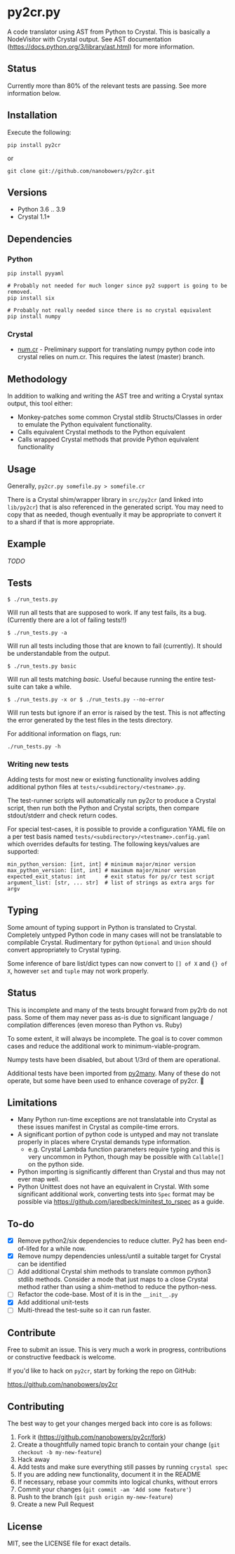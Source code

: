 # py2cr.py

A code translator using AST from Python to Crystal. This is basically a
NodeVisitor with Crystal output. See AST documentation
(<https://docs.python.org/3/library/ast.html>) for more information.

## Status

Currently more than 80% of the relevant tests are passing.  See more information below.

## Installation

Execute the following:
```
pip install py2cr
```
or
```
git clone git://github.com/nanobowers/py2cr.git
```

## Versions

- Python 3.6 .. 3.9
- Crystal 1.1+

## Dependencies

### Python

```
pip install pyyaml

# Probably not needed for much longer since py2 support is going to be removed.
pip install six 

# Probably not really needed since there is no crystal equivalent
pip install numpy
```

### Crystal

* [num.cr](https://github.com/crystal-data/num.cr/) - Preliminary support for translating numpy python code into crystal relies on num.cr.  This requires the latest (master) branch.

## Methodology

In addition to walking and writing the AST tree and writing a Crystal
syntax output, this tool either: 
- Monkey-patches some common Crystal stdlib Structs/Classes in order to emulate the Python equivalent functionality.
- Calls equivalent Crystal methods to the Python equivalent
- Calls wrapped Crystal methods that provide Python equivalent functionality

## Usage

Generally, `py2cr.py somefile.py > somefile.cr`

There is a Crystal shim/wrapper library in `src/py2cr` (and linked into `lib/py2cr`) that is also referenced in the generated script.  You may need to copy that as needed, though eventually it may be appropriate to convert it to a shard if that is more appropriate.

## Example

*TODO*

## Tests

```
$ ./run_tests.py
```
Will run all tests that are supposed to work. If any test fails, its
a bug.  (Currently there are a lot of failing tests!!)

```
$ ./run_tests.py -a
```
Will run all tests including those that are known to fail (currently).
It should be understandable from the output.

```
$ ./run_tests.py basic
```
Will run all tests matching *basic*.  Useful because running the entire test-suite can take a while.

```
$ ./run_tests.py -x or $ ./run_tests.py --no-error
```
Will run tests but ignore if an error is raised by the test. This is not
affecting the error generated by the test files in the tests directory.

For additional information on flags, run:
```
./run_tests.py -h
```

### Writing new tests
Adding tests for most new or existing functionality involves adding additional python files at `tests/<subdirectory/<testname>.py`.

The test-runner scripts will automatically run py2cr to produce a Crystal script, then run both the Python and Crystal scripts, then compare stdout/stderr and check return codes.

For special test-cases, it is possible to provide a configuration YAML file on a per test basis named `tests/<subdirectory>/<testname>.config.yaml` which overrides defaults for testing.  The following keys/values are supported:

```
min_python_version: [int, int] # minimum major/minor version
max_python_version: [int, int] # maximum major/minor version
expected_exit_status: int      # exit status for py/cr test script
argument_list: [str, ... str]  # list of strings as extra args for argv
```

## Typing

Some amount of typing support in Python is translated to Crystal.  Completely untyped Python code in many cases will not be translatable to compilable Crystal.   Rudimentary for python `Optional` and `Union` should convert appropriately to Crystal typing.

Some inference of bare list/dict types can now convert to `[] of X` and `{} of X`, however `set` and `tuple` may not work properly.

## Status

This is incomplete and many of the tests brought forward from py2rb do not pass.  Some of them may never pass as-is due to significant language / compilation differences (even moreso than Python vs. Ruby)

To some extent, it will always be incomplete.  The goal is to cover common cases and reduce the additional work to minimum-viable-program.

Numpy tests have been disabled, but about 1/3rd of them are operational.

Additional tests have been imported from [py2many](https://github.com/adsharma/py2many).  Many of these do not operate, but some have been used to enhance coverage of py2cr. :tada:

## Limitations

+ Many Python run-time exceptions are not translatable into Crystal as these issues manifest in Crystal as compile-time errors.
+ A significant portion of python code is untyped and may not translate properly in places where Crystal demands type information.
    + e.g. Crystal Lambda function parameters require typing and this is very uncommon in Python, though may be possible with `Callable[]` on the python side.
+ Python importing is significantly different than Crystal and thus may not ever map well.
+ Python Unittest does not have an equivalent in Crystal.  With some significant additional work, converting tests into `Spec` format may be possible via https://github.com/jaredbeck/minitest_to_rspec as a guide.
    
## To-do

+ [x] Remove python2/six dependencies to reduce clutter. Py2 has been end-of-lifed for a while now.
+ [x] Remove numpy dependencies unless/until a suitable target for Crystal can be identified
+ [ ] Add additional Crystal shim methods to translate common python3 stdlib methods.  Consider a mode that just maps to a close Crystal method rather than using a shim-method to reduce the python-ness.
+ [ ] Refactor the code-base.  Most of it is in the `__init__.py`
+ [x] Add additional unit-tests
+ [ ] Multi-thread the test-suite so it can run faster.

## Contribute

Free to submit an issue.   This is very much a work in progress, contributions or constructive feedback is welcome.

If you'd like to hack on `py2cr`, start by forking the repo on GitHub:

https://github.com/nanobowers/py2cr

## Contributing

The best way to get your changes merged back into core is as follows:

1. Fork it (<https://github.com/nanobowers/py2cr/fork>)
2. Create a thoughtfully named topic branch to contain your change (`git checkout -b my-new-feature`)
3. Hack away
4. Add tests and make sure everything still passes by running `crystal spec`
5. If you are adding new functionality, document it in the README
8. If necessary, rebase your commits into logical chunks, without errors
9. Commit your changes (`git commit -am 'Add some feature'`)
10. Push to the branch (`git push origin my-new-feature`)
11. Create a new Pull Request

## License

MIT, see the LICENSE file for exact details.
